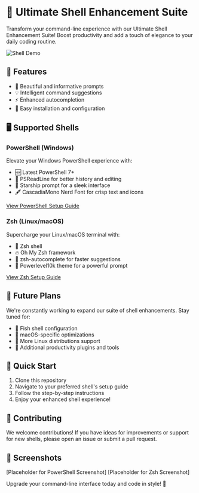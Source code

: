 # 🚀 Ultimate Shell Enhancement Suite

Transform your command-line experience with our Ultimate Shell Enhancement Suite! Boost productivity and add a touch of elegance to your daily coding routine.

![Shell Demo](placeholder_for_shell_demo.gif)

## 🌟 Features

- 🎨 Beautiful and informative prompts
- 💡 Intelligent command suggestions
- ⚡ Enhanced autocompletion
- 🔧 Easy installation and configuration

## 🖥️ Supported Shells

### PowerShell (Windows)
Elevate your Windows PowerShell experience with:
- 🆕 Latest PowerShell 7+
- 📖 PSReadLine for better history and editing
- 🌠 Starship prompt for a sleek interface
- 🖋️ CascadiaMono Nerd Font for crisp text and icons

[View PowerShell Setup Guide](Enhanced%20PowerShell%20Setup%20Guide.md)

### Zsh (Linux/macOS)
Supercharge your Linux/macOS terminal with:
- 🐚 Zsh shell
- 🔥 Oh My Zsh framework
- 🚄 zsh-autocomplete for faster suggestions
- 💪 Powerlevel10k theme for a powerful prompt

[View Zsh Setup Guide](zsh-install-and-revert-readme.md)

## 🔮 Future Plans

We're constantly working to expand our suite of shell enhancements. Stay tuned for:

- 🐠 Fish shell configuration
- 🍎 macOS-specific optimizations
- 🐧 More Linux distributions support
- 🧰 Additional productivity plugins and tools

## 🚀 Quick Start

1. Clone this repository
2. Navigate to your preferred shell's setup guide
3. Follow the step-by-step instructions
4. Enjoy your enhanced shell experience!

## 🤝 Contributing

We welcome contributions! If you have ideas for improvements or support for new shells, please open an issue or submit a pull request.

## 📸 Screenshots

[Placeholder for PowerShell Screenshot]
[Placeholder for Zsh Screenshot]

Upgrade your command-line interface today and code in style! 🎉